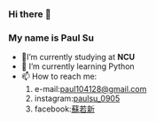 ### Hi there 👋

### My name is Paul Su
+ 🔭I’m currently studying at **NCU**
+ 🌱 I’m currently learning Python
+ 📫 How to reach me: 
  1. e-mail:paul104128@gmail.com
  2. instagram:[paulsu_0905](https://www.instagram.com/paulsu_0905/)
  3. facebook:[蘇若新](https://www.facebook.com/paul.su.906)

<!--
**PaulSu0905/PaulSu0905** is a ✨ _special_ ✨ repository because its `README.md` (this file) appears on your GitHub profile.
My name is Paul Su

-🔭I’m currently studying at NCU

-🌱 I’m currently learning Python

-📫 How to reach me: paul104128@gmail.com
